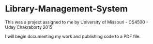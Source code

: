 # Library-Management-System
This was a project assigned to me by University of Missouri - CS4500 - Uday Chakraborty 2015

I will begin documenting my work and publishing code to a PDF file.
